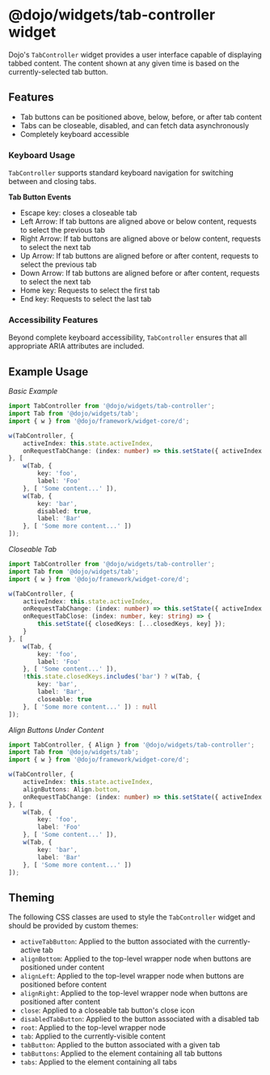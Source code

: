 # @dojo/widgets/tab-controller widget

Dojo's `TabController` widget provides a user interface capable of displaying tabbed content. The content shown at any given time is based on the currently-selected tab button.

## Features

- Tab buttons can be positioned above, below, before, or after tab content
- Tabs can be closeable, disabled, and can fetch data asynchronously
- Completely keyboard accessible

### Keyboard Usage

`TabController` supports standard keyboard navigation for switching between and closing tabs.

**Tab Button Events**

- Escape key: closes a closeable tab
- Left Arrow: If tab buttons are aligned above or below content, requests to select the previous tab
- Right Arrow: If tab buttons are aligned above or below content, requests to select the next tab
- Up Arrow: If tab buttons are aligned before or after content, requests to select the previous tab
- Down Arrow: If tab buttons are aligned before or after content, requests to select the next tab
- Home key: Requests to select the first tab
- End key: Requests to select the last tab

### Accessibility Features

Beyond complete keyboard accessibility, `TabController` ensures that all appropriate ARIA attributes are included.

## Example Usage

*Basic Example*
```typescript
import TabController from '@dojo/widgets/tab-controller';
import Tab from '@dojo/widgets/tab';
import { w } from '@dojo/framework/widget-core/d';

w(TabController, {
	activeIndex: this.state.activeIndex,
	onRequestTabChange: (index: number) => this.setState({ activeIndex: index })
}, [
	w(Tab, {
		key: 'foo',
		label: 'Foo'
	}, [ 'Some content...' ]),
	w(Tab, {
		key: 'bar',
		disabled: true,
		label: 'Bar'
	}, [ 'Some more content...' ])
]);
```

*Closeable Tab*
```typescript
import TabController from '@dojo/widgets/tab-controller';
import Tab from '@dojo/widgets/tab';
import { w } from '@dojo/framework/widget-core/d';

w(TabController, {
	activeIndex: this.state.activeIndex,
	onRequestTabChange: (index: number) => this.setState({ activeIndex: index }),
	onRequestTabClose: (index: number, key: string) => {
		this.setState({ closedKeys: [...closedKeys, key] });
	}
}, [
	w(Tab, {
		key: 'foo',
		label: 'Foo'
	}, [ 'Some content...' ]),
	!this.state.closedKeys.includes('bar') ? w(Tab, {
		key: 'bar',
		label: 'Bar',
		closeable: true
	}, [ 'Some more content...' ]) : null
]);
```

*Align Buttons Under Content*
```typescript
import TabController, { Align } from '@dojo/widgets/tab-controller';
import Tab from '@dojo/widgets/tab';
import { w } from '@dojo/framework/widget-core/d';

w(TabController, {
	activeIndex: this.state.activeIndex,
	alignButtons: Align.bottom,
	onRequestTabChange: (index: number) => this.setState({ activeIndex: index })
}, [
	w(Tab, {
		key: 'foo',
		label: 'Foo'
	}, [ 'Some content...' ]),
	w(Tab, {
		key: 'bar',
		label: 'Bar'
	}, [ 'Some more content...' ])
]);
```

## Theming

The following CSS classes are used to style the `TabController` widget and should be provided by custom themes:

- `activeTabButton`: Applied to the button associated with the currently-active tab
- `alignBottom`: Applied to the top-level wrapper node when buttons are positioned under content
- `alignLeft`: Applied to the top-level wrapper node when buttons are positioned before content
- `alignRight`: Applied to the top-level wrapper node when buttons are positioned after content
- `close`: Applied to a closeable tab button's close icon
- `disabledTabButton`: Applied to the button associated with a disabled tab
- `root`: Applied to the top-level wrapper node
- `tab`: Applied to the currently-visible content
- `tabButton`: Applied to the button associated with a given tab
- `tabButtons`: Applied to the element containing all tab buttons
- `tabs`: Applied to the element containing all tabs
